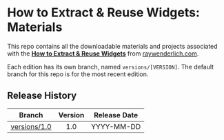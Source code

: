 # How to Extract & Reuse Widgets: Materials


This repo contains all the downloadable materials and projects associated with the **[How to Extract & Reuse Widgets](https://www.raywenderlich.com/library)** from [raywenderlich.com](https://www.raywenderlich.com).

Each edition has its own branch, named `versions/[VERSION]`. The default branch for this repo is for the most recent edition.

## Release History

| Branch                                                                                  | Version | Release Date |
| --------------------------------------------------------------------------------------- |:-------:|:------------:|
| [versions/1.0](https://github.com/raywenderlich/video-erw-materials/tree/versions/1.0) | 1.0     | YYYY-MM-DD   |
